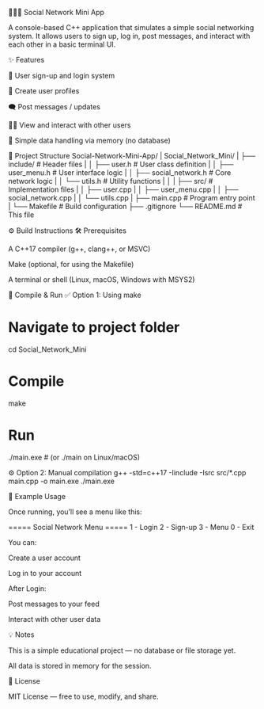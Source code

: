 🧑‍🤝‍🧑 Social Network Mini App

A console-based C++ application that simulates a simple social networking system.
It allows users to sign up, log in, post messages, and interact with each other in a basic terminal UI.

✨ Features

🔐 User sign-up and login system

🧾 Create user profiles

🗨️ Post messages / updates

🧑‍💼 View and interact with other users

💾 Simple data handling via memory (no database)

📁 Project Structure
Social-Network-Mini-App/
| Social_Network_Mini/
| ├── include/                # Header files
| │   ├── user.h              # User class definition
| │   ├── user_menu.h         # User interface logic
| │   ├── social_network.h    # Core network logic
| │   └── utils.h             # Utility functions
| │
| ├── src/                    # Implementation files
| │   ├── user.cpp
| │   ├── user_menu.cpp
| │   ├── social_network.cpp
| │   └── utils.cpp
| ├── main.cpp                # Program entry point
| └── Makefile                # Build configuration
├── .gitignore
└── README.md               # This file

⚙️ Build Instructions
🛠 Prerequisites

A C++17 compiler (g++, clang++, or MSVC)

Make
 (optional, for using the Makefile)

A terminal or shell (Linux, macOS, Windows with MSYS2)

🧪 Compile & Run
✅ Option 1: Using make
# Navigate to project folder
cd Social_Network_Mini

# Compile
make

# Run
./main.exe  # (or ./main on Linux/macOS)

⚙️ Option 2: Manual compilation
g++ -std=c++17 -Iinclude -Isrc src/*.cpp main.cpp -o main.exe
./main.exe

📌 Example Usage

Once running, you’ll see a menu like this:

===== Social Network Menu =====
1 - Login
2 - Sign-up
3 - Menu
0 - Exit
>


You can:

Create a user account

Log in to your account

After Login:

Post messages to your feed

Interact with other user data

💡 Notes

This is a simple educational project — no database or file storage yet.

All data is stored in memory for the session.

📜 License

MIT License — free to use, modify, and share.

